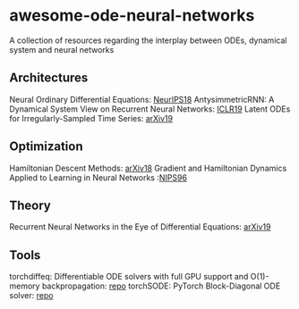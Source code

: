 # awesome-ode-neural-networks
A collection of resources regarding the interplay between ODEs, dynamical system and neural networks


## Architectures

Neural Ordinary Differential Equations: [NeurIPS18](https://arxiv.org/pdf/1806.07366.pdf)
AntysimmetricRNN: A Dynamical System View on Recurrent Neural Networks: [ICLR19](https://openreview.net/pdf?id=ryxepo0cFX)
Latent ODEs for Irregularly-Sampled Time Series: [arXiv19](https://arxiv.org/abs/1907.03907)

## Optimization

Hamiltonian Descent Methods: [arXiv18](https://arxiv.org/pdf/1809.05042.pdf)
Gradient and Hamiltonian Dynamics Applied to Learning in Neural Networks :[NIPS96](https://papers.nips.cc/paper/1033-gradient-and-hamiltonian-dynamics-applied-to-learning-in-neural-networks.pdf)

## Theory

Recurrent Neural Networks in the Eye of Differential Equations: [arXiv19](https://arxiv.org/pdf/1904.12933.pdf)

## Tools

torchdiffeq: Differentiable ODE solvers with full GPU support and O(1)-memory backpropagation: [repo](https://github.com/rtqichen/torchdiffeq)
torchSODE: PyTorch Block-Diagonal ODE solver: [repo](https://github.com/Zymrael/torchSODE)


